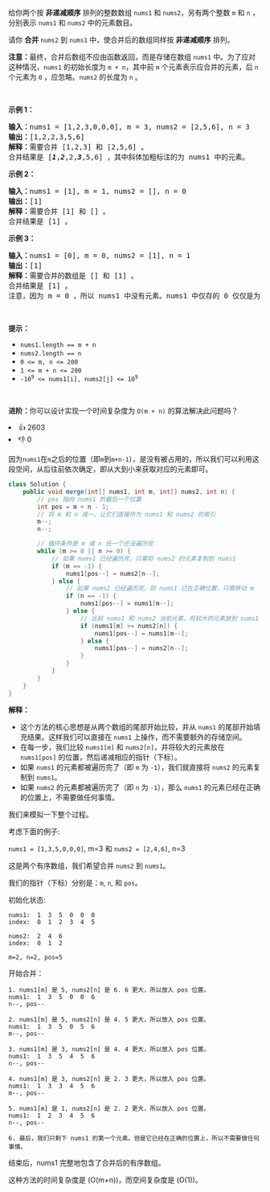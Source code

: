 <p>给你两个按 <strong>非递减顺序</strong> 排列的整数数组&nbsp;<code>nums1</code><em> </em>和 <code>nums2</code>，另有两个整数 <code>m</code> 和 <code>n</code> ，分别表示 <code>nums1</code> 和 <code>nums2</code> 中的元素数目。</p>

<p>请你 <strong>合并</strong> <code>nums2</code><em> </em>到 <code>nums1</code> 中，使合并后的数组同样按 <strong>非递减顺序</strong> 排列。</p>

<p><strong>注意：</strong>最终，合并后数组不应由函数返回，而是存储在数组 <code>nums1</code> 中。为了应对这种情况，<code>nums1</code> 的初始长度为 <code>m + n</code>，其中前 <code>m</code> 个元素表示应合并的元素，后 <code>n</code> 个元素为 <code>0</code> ，应忽略。<code>nums2</code> 的长度为 <code>n</code> 。</p>

<p>&nbsp;</p>

<p><strong>示例 1：</strong></p>

<pre>
<strong>输入：</strong>nums1 = [1,2,3,0,0,0], m = 3, nums2 = [2,5,6], n = 3
<strong>输出：</strong>[1,2,2,3,5,6]
<strong>解释：</strong>需要合并 [1,2,3] 和 [2,5,6] 。
合并结果是 [<em><strong>1</strong></em>,<em><strong>2</strong></em>,2,<em><strong>3</strong></em>,5,6] ，其中斜体加粗标注的为 nums1 中的元素。
</pre>

<p><strong>示例 2：</strong></p>

<pre>
<strong>输入：</strong>nums1 = [1], m = 1, nums2 = [], n = 0
<strong>输出：</strong>[1]
<strong>解释：</strong>需要合并 [1] 和 [] 。
合并结果是 [1] 。
</pre>

<p><strong>示例 3：</strong></p>

<pre>
<strong>输入：</strong>nums1 = [0], m = 0, nums2 = [1], n = 1
<strong>输出：</strong>[1]
<strong>解释：</strong>需要合并的数组是 [] 和 [1] 。
合并结果是 [1] 。
注意，因为 m = 0 ，所以 nums1 中没有元素。nums1 中仅存的 0 仅仅是为了确保合并结果可以顺利存放到 nums1 中。
</pre>

<p>&nbsp;</p>

<p><strong>提示：</strong></p>

<ul> 
 <li><code>nums1.length == m + n</code></li> 
 <li><code>nums2.length == n</code></li> 
 <li><code>0 &lt;= m, n &lt;= 200</code></li> 
 <li><code>1 &lt;= m + n &lt;= 200</code></li> 
 <li><code>-10<sup>9</sup> &lt;= nums1[i], nums2[j] &lt;= 10<sup>9</sup></code></li> 
</ul>

<p>&nbsp;</p>

<p><strong>进阶：</strong>你可以设计实现一个时间复杂度为 <code>O(m + n)</code> 的算法解决此问题吗？</p>

<div><li>👍 2603</li><li>👎 0</li></div>



因为`nums1`在`m`之后的位置（即`m`到`m+n-1`），是没有被占用的，所以我们可以利用这段空间，从后往前依次确定，即从大到小来获取对应的元素即可。



```java
class Solution {
    public void merge(int[] nums1, int m, int[] nums2, int n) {
        // pos 指向 nums1 的最后一个位置
        int pos = m + n - 1;
        // 将 m 和 n 减一，让它们直接作为 nums1 和 nums2 的索引
        m--;
        n--;

        // 循环条件是 m 或 n 任一个还没遍历完
        while (m >= 0 || n >= 0) {
            // 如果 nums1 已经遍历完，只需将 nums2 的元素复制到 nums1
            if (m == -1) {
                nums1[pos--] = nums2[n--];
            } else {
                // 如果 nums2 已经遍历完，则 nums1 已在正确位置，只需移动 m
                if (n == -1) {
                    nums1[pos--] = nums1[m--];
                } else {
                    // 比较 nums1 和 nums2 当前元素，将较大的元素放到 nums1 的 pos 位置
                    if (nums1[m] >= nums2[n]) {
                        nums1[pos--] = nums1[m--];
                    } else {
                        nums1[pos--] = nums2[n--];
                    }
                }
            }
        }
    }
}
```



**解释：**



+  这个方法的核心思想是从两个数组的尾部开始比较，并从 `nums1` 的尾部开始填充结果。这样我们可以直接在 `nums1` 上操作，而不需要额外的存储空间。
+  在每一步，我们比较 `nums1[m]` 和 `nums2[n]`，并将较大的元素放在 `nums1[pos]` 的位置，然后递减相应的指针（下标）。
+  如果 `nums1` 的元素都被遍历完了（即 `m` 为 `-1`），我们就直接将 `nums2` 的元素复制到 `nums1`。
+  如果 `nums2` 的元素都被遍历完了（即 `n` 为 `-1`），那么 `nums1` 的元素已经在正确的位置上，不需要做任何事情。



我们来模拟一下整个过程。



考虑下面的例子:



`nums1 = [1,3,5,0,0,0]`, m=3 和 `nums2 = [2,4,6]`, n=3



这是两个有序数组，我们希望合并 `nums2` 到 `nums1`。



我们的指针（下标）分别是：`m`, `n`, 和 `pos`。



初始化状态:



```plain
nums1:  1  3  5  0  0  0
index:  0  1  2  3  4  5

nums2:  2  4  6
index:  0  1  2

m=2, n=2, pos=5
```



开始合并：



```plain
1. nums1[m] 是 5, nums2[n] 是 6. 6 更大，所以放入 pos 位置。
nums1:  1  3  5  0  0  6
n--, pos--

2. nums1[m] 是 5, nums2[n] 是 4. 5 更大，所以放入 pos 位置。
nums1:  1  3  5  0  5  6
m--, pos--

3. nums1[m] 是 3, nums2[n] 是 4. 4 更大，所以放入 pos 位置。
nums1:  1  3  5  4  5  6
n--, pos--

4. nums1[m] 是 3, nums2[n] 是 2. 3 更大，所以放入 pos 位置。
nums1:  1  3  3  4  5  6
m--, pos--

5. nums1[m] 是 1, nums2[n] 是 2. 2 更大，所以放入 pos 位置。
nums1:  1  2  3  4  5  6
n--, pos--

6. 最后，我们只剩下 nums1 的第一个元素。但是它已经在正确的位置上，所以不需要做任何事情。
```



结束后，nums1 完整地包含了合并后的有序数组。



这种方法的时间复杂度是 (O(m+n))，而空间复杂度是 (O(1))。